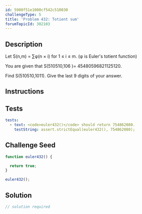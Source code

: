 ```yaml
---
id: 5900f51e1000cf542c510030
challengeType: 5
title: 'Problem 432: Totient sum'
forumTopicId: 302103
---
```


## Description

<section id='description'>

Let S(n,m) = ∑φ(n × i) for 1 ≤ i ≤ m. (φ is Euler's totient function)

You are given that S(510510,106 )= 45480596821125120.

Find S(510510,1011). Give the last 9 digits of your answer.

</section>

## Instructions

<section id='instructions'>

</section>

## Tests

<section id='tests'>

```yml
tests:
  - text: <code>euler432()</code> should return 754862080.
    testString: assert.strictEqual(euler432(), 754862080);

```

</section>

## Challenge Seed

<section id='challengeSeed'>

<div id='js-seed'>

```js
function euler432() {

  return true;
}

euler432();
```

</div>

</section>

## Solution

<section id='solution'>

```js
// solution required
```

</section>
